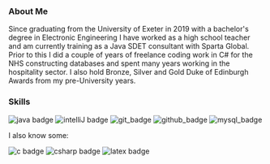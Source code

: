 ### About Me

Since graduating from the University of Exeter in 2019 with a bachelor's degree in Electronic Engineering I have worked as a high school teacher and am currently training as a Java SDET consultant with Sparta Global. Prior to this I did a couple of years of freelance coding work in C# for the NHS constructing databases and spent many years working in the hospitality sector. I also hold Bronze, Silver and Gold Duke of Edinburgh Awards from my pre-University years.

### Skills

![java badge](https://img.shields.io/badge/-Java-F7451E?style=for-the-badge&logo=java&logoColor=fff)
![intelliJ badge](https://img.shields.io/badge/-intellij_idea-000000?style=for-the-badge&logo=intellij%20idea&logoColor=fff)
![git_badge](https://img.shields.io/badge/-Git-F05032?style=for-the-badge&logo=Git&logoColor=fff)
![github_badge](https://img.shields.io/badge/-GitHub-181717?style=for-the-badge&logo=GitHub&logoColor=fff)
![mysql_badge](https://img.shields.io/badge/-MySql-4479A1?style=for-the-badge&logo=MySQL&logoColor=fff)

I also know some:

![c badge](https://img.shields.io/badge/-c-A8B9CC?style=for-the-badge&logo=c&logoColor=000)
![csharp badge](https://img.shields.io/badge/-csharp-239120?style=for-the-badge&logo=c%20sharp&logoColor=fff)
![latex badge](https://img.shields.io/badge/-LaTeX-008080?style=for-the-badge&logo=LaTeX&logoColor=fff)

<!--
**AJMalcolm/AJMalcolm** is a ✨ _special_ ✨ repository because its `README.md` (this file) appears on your GitHub profile.

Here are some ideas to get you started:

- 🔭 I’m currently working on ...
- 🌱 I’m currently learning ...
- 👯 I’m looking to collaborate on ...
- 🤔 I’m looking for help with ...
- 💬 Ask me about ...
- 📫 How to reach me: ...
- 😄 Pronouns: ...
- ⚡ Fun fact: ...
-->
